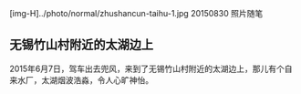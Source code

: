 [img-H]../photo/normal/zhushancun-taihu-1.jpg
20150830
照片随笔

## 无锡竹山村附近的太湖边上

2015年6月7日，驾车出去兜风，来到了无锡竹山村附近的太湖边上，那儿有个自来水厂，太湖烟波浩淼，令人心旷神怡。
